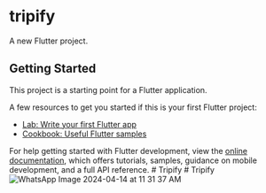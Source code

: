 # tripify

A new Flutter project.

## Getting Started

This project is a starting point for a Flutter application.

A few resources to get you started if this is your first Flutter project:

- [Lab: Write your first Flutter app](https://docs.flutter.dev/get-started/codelab)
- [Cookbook: Useful Flutter samples](https://docs.flutter.dev/cookbook)

For help getting started with Flutter development, view the
[online documentation](https://docs.flutter.dev/), which offers tutorials,
samples, guidance on mobile development, and a full API reference.
#   T r i p i f y 
 
 #   T r i p i f y 
 ![WhatsApp Image 2024-04-14 at 11 31 37 AM](https://github.com/adilnarakkoden1/Tripify/assets/67992100/329cbbbd-2538-4442-9963-dfffa8d1441f)

